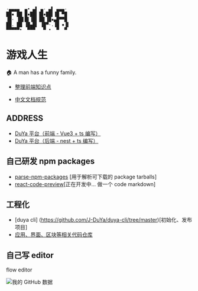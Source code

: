 ```
·▄▄▄▄  ▄• ▄▌ ▄· ▄▌ ▄▄▄· 
██▪ ██ █▪██▌▐█▪██▌▐█ ▀█ 
▐█· ▐█▌█▌▐█▌▐█▌▐█▪▄█▀▀█ 
██. ██ ▐█▄█▌ ▐█▀·.▐█ ▪▐▌
▀▀▀▀▀•  ▀▀▀   ▀ •  ▀  ▀ 
```

# 游戏人生

🏠 A man has a funny family.

- [整理前端知识点](https://github.com/J-DuYa/DY-Book)

- [中文文档规范](https://github.com/J-DuYa/document-style-guide)

## ADDRESS

- [DuYa 平台（前端 - Vue3 + ts 编写）](https://github.com/junjjj/duya)
- [DuYa 平台（后端 - nest + ts 编写）](https://github.com/junjjj/lowcode-server)

## 自己研发 npm packages
- [parse-npm-packages](https://github.com/J-DuYa/parse-npm-packages) [用于解析可下载的 package tarballs]
- [react-code-preview](https://github.com/J-DuYa/react-preview-markdown)[正在开发中... 做一个 code markdown]

## 工程化
- [duya cli] (https://github.com/J-DuYa/duya-cli/tree/master)[初始化、发布项目]
- [应用、界面、区块等相关代码仓库](https://github.com/gamor-work)

## 自己写 editor

flow editor

![我的 GitHub 数据](https://github-readme-stats.vercel.app/api?username=J-DuYa&show_icons=true&theme=dark&count_private=true)
